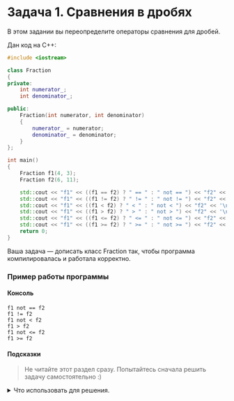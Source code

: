 # Задача 1. Сравнения в дробях
В этом задании вы переопределите операторы сравнения для дробей.

Дан код на C++:
```cpp
#include <iostream>

class Fraction
{
private:
	int numerator_;
	int denominator_;

public:
	Fraction(int numerator, int denominator)
	{
		numerator_ = numerator;
		denominator_ = denominator;
	}
};

int main()
{
	Fraction f1(4, 3);
	Fraction f2(6, 11);

	std::cout << "f1" << ((f1 == f2) ? " == " : " not == ") << "f2" << '\n';
	std::cout << "f1" << ((f1 != f2) ? " != " : " not != ") << "f2" << '\n';
	std::cout << "f1" << ((f1 < f2) ? " < " : " not < ") << "f2" << '\n';
	std::cout << "f1" << ((f1 > f2) ? " > " : " not > ") << "f2" << '\n';
	std::cout << "f1" << ((f1 <= f2) ? " <= " : " not <= ") << "f2" << '\n';
	std::cout << "f1" << ((f1 >= f2) ? " >= " : " not >= ") << "f2" << '\n';
	return 0;
}
```

Ваша задача — дописать класс Fraction так, чтобы программа компилировалась и работала корректно.

### Пример работы программы
#### Консоль
```
f1 not == f2
f1 != f2
f1 not < f2
f1 > f2
f1 not <= f2
f1 >= f2
```

#### Подсказки

> Не читайте этот раздел сразу. Попытайтесь сначала решить задачу самостоятельно :)

<details>

<summary>Что использовать для решения.</summary>

Чтобы код компилировался, вам нужно перегрузить операторы сравнения.

Не забудьте, что уникальный код можно написать всего для двух операторов сравнения, остальные можно определить через них.

</details>
